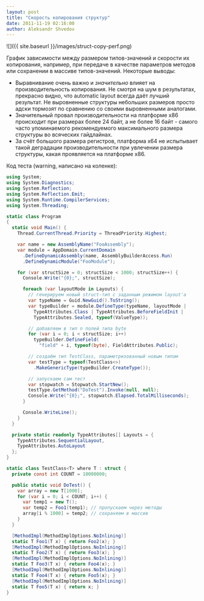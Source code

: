 ```yaml
---
layout: post
title: "Скорость копирования структур"
date: 2011-11-19 02:16:00
author: Aleksandr Shvedov
---
```

![]({{ site.baseurl }}/images/struct-copy-perf.png)

График зависимости между размером типов-значений и скорости их копирования, например, при передаче в качестве параметров методов или сохранении в массиве типов-значений. Некоторые выводы:

* Выравнивание очень важно и *значительно* влияет на производительность копирования. Не смотря на шум в результатах, прекрасно видно, что automatic layout всегда даёт лучший результат. Не выровненные структуры небольших размеров просто адски тормозят по сравнению со своими выровненными аналогами.
* Значительный провал производительности на платформе x86 происходит при размерах более 24 байт, а не более 16 байт - самого часто упоминаемого рекомендуемого максимального размера структуры во всяческих гайдлайнах.
* За счёт большого размера регистров, платформа x64 не испытывает такой деградации производительности при увлечении размера структуры, какая проявляется на платформе x86.

Код теста (warning, написано на коленке):

```c#
using System;
using System.Diagnostics;
using System.Reflection;
using System.Reflection.Emit;
using System.Runtime.CompilerServices;
using System.Threading;

static class Program
{
  static void Main() {
    Thread.CurrentThread.Priority = ThreadPriority.Highest;

    var name = new AssemblyName("FooAssembly");
    var module = AppDomain.CurrentDomain
      .DefineDynamicAssembly(name, AssemblyBuilderAccess.Run)
      .DefineDynamicModule("FooModule");

    for (var structSize = 0; structSize < 1000; structSize++) {
      Console.Write("{0};", structSize);

      foreach (var layoutMode in Layouts) {
        // генерируем новый struct-тип с заданным режимом layout'а
        var typeName = Guid.NewGuid().ToString();
        var typeBuilder = module.DefineType(typeName, layoutMode |
          TypeAttributes.Class | TypeAttributes.BeforeFieldInit |
          TypeAttributes.Sealed, typeof(ValueType));

        // добавляем в тип n полей типа byte
        for (var i = 0; i < structSize; i++)
          typeBuilder.DefineField(
            "field" + i, typeof(byte), FieldAttributes.Public);

        // создаём тип TestClass, параметризованный новым типом
        var testType = typeof(TestClass<>)
          .MakeGenericType(typeBuilder.CreateType());

        // запускаем сам тест
        var stopwatch = Stopwatch.StartNew();
        testType.GetMethod("DoTest").Invoke(null, null);
        Console.Write("{0};", stopwatch.Elapsed.TotalMilliseconds);
      }

      Console.WriteLine();
    }
  }

  private static readonly TypeAttributes[] Layouts = {
    TypeAttributes.SequentialLayout,
    TypeAttributes.AutoLayout
  };
}

static class TestClass<T> where T : struct {
  private const int COUNT = 10000000;

  public static void DoTest() {
    var array = new T[1000];
    for (var i = 0; i < COUNT; i++) {
      var temp1 = new T();
      var temp2 = Foo1(temp1); // пропускаем через методы
      array[i % 1000] = temp2; // сохраняем в массив
    }
  }

  [MethodImpl(MethodImplOptions.NoInlining)]
  static T Foo1(T x) { return Foo2(x); }
  [MethodImpl(MethodImplOptions.NoInlining)]
  static T Foo2(T x) { return Foo3(x); }
  [MethodImpl(MethodImplOptions.NoInlining)]
  static T Foo3(T x) { return Foo4(x); }
  [MethodImpl(MethodImplOptions.NoInlining)]
  static T Foo4(T x) { return Foo5(x); }
  [MethodImpl(MethodImplOptions.NoInlining)]
  static T Foo5(T x) { return x; }
}
```